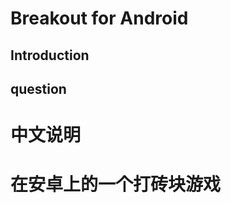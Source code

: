 Breakout for Android
==========================
## Introduction
## question

中文说明
==========================
在安卓上的一个打砖块游戏
==========================
>
>
>
>
>
>>
>>
>>
>>
>>
>>
>>

